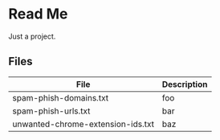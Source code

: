 # Read Me

Just a project.

## Files

| File | Description |
| --- | --- |
| spam-phish-domains.txt | foo |
| spam-phish-urls.txt | bar |
| unwanted-chrome-extension-ids.txt |  baz |
